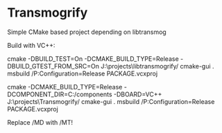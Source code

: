 Transmogrify
============

Simple CMake based project depending on libtransmog


Build with VC++:

cmake  -DBUILD_TEST=On -DCMAKE_BUILD_TYPE=Release -DBUILD_GTEST_FROM_SRC=On J:\projects\libtransmogrify/
cmake-gui .
msbuild /P:Configuration=Release PACKAGE.vcxproj

cmake  -DCMAKE_BUILD_TYPE=Release -DCOMPONENT_DIR=C:/components -DBOARD=VC++ J:\projects\Transmogrify/
cmake-gui .
msbuild /P:Configuration=Release PACKAGE.vcxproj

Replace /MD with /MT!